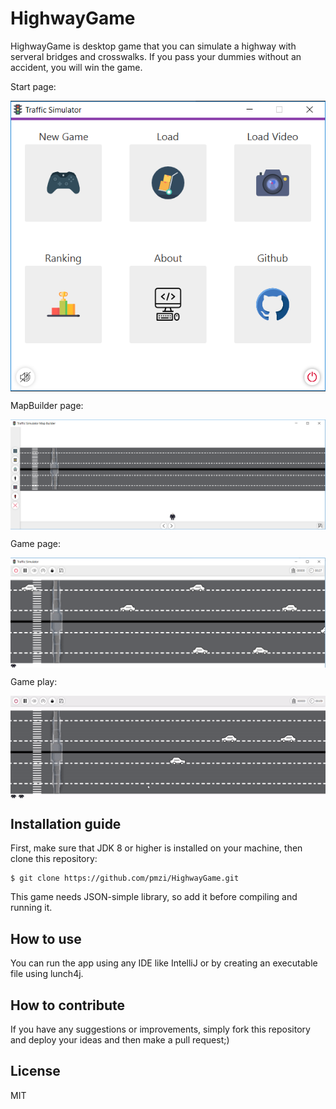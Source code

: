 # HighwayGame
HighwayGame is desktop game that you can simulate a highway with serveral bridges and crosswalks. If you pass your dummies without an accident, you will win the game.

Start page:

<img alt='Start page of the game' style='display:block; margin:auto;' src='https://raw.githubusercontent.com/pmzi/HighwayGame/master/src/sample/assets/appImages/java1.PNG' />

MapBuilder page:

<img alt='MapBuilder page of the game' style='display:block; margin:auto;' src='https://raw.githubusercontent.com/pmzi/HighwayGame/master/src/sample/assets/appImages/java2.PNG' />

Game page:

<img alt='Game page' style='display:block; margin:auto;' src='https://raw.githubusercontent.com/pmzi/HighwayGame/master/src/sample/assets/appImages/java3.PNG' />

Game play:

<img alt='Game page' style='display:block; margin:auto;' src='https://raw.githubusercontent.com/pmzi/HighwayGame/master/src/sample/assets/appImages/game.gif' />

## Installation guide
First, make sure that JDK 8 or higher is installed on your machine, then clone this repository:
```
$ git clone https://github.com/pmzi/HighwayGame.git
```
This game needs JSON-simple library, so add it before compiling and running it.

## How to use
You can run the app using any IDE like IntelliJ or by creating an executable file using lunch4j.

## How to contribute
If you have any suggestions or improvements, simply fork this repository and deploy your ideas and then make a pull request;)

## License
MIT
